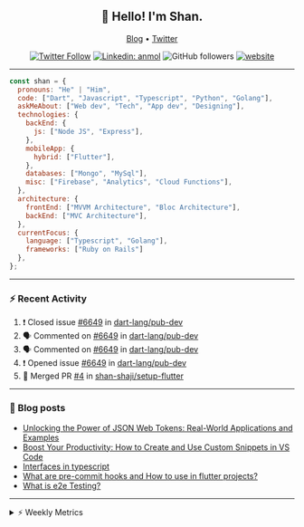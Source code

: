 <h2 align="center">👋 Hello! I'm Shan.</h2>
<p align="center">
  <a href="https://medium.com/feed/@shan-shaji">Blog</a> •
  <a href="https://twitter.com/intent/follow?screen_name=shan__shaji">Twitter</a>
</p>

<p align="center"><a href="https://twitter.com/intent/follow?screen_name=shan__shaji"><img src="https://img.shields.io/twitter/follow/shan__shaji?style=flat" alt="Twitter Follow"></a>
<a href="https://www.linkedin.com/in/shan-shaji/"><img src="https://img.shields.io/badge/shan-shaji?style=flat-square&amp;logo=Linkedin&amp;logoColor=white&amp;link=https://www.linkedin.com/in/shan-shaji/" alt="Linkedin: anmol"></a>
<img src="https://img.shields.io/github/followers/shan-shaji?label=Follow&amp;style=social" alt="GitHub followers">
<a href="http://shan-shaji.github.io/"><img src="https://img.shields.io/badge/Website-46a2f1.svg?&amp;style=flat-square&amp;logo=Google-Chrome&amp;logoColor=white&amp;link=http://shan-shaji.github.io/" alt="website"></a></p>

<hr>

```javascript
const shan = {
  pronouns: "He" | "Him",
  code: ["Dart", "Javascript", "Typescript", "Python", "Golang"],
  askMeAbout: ["Web dev", "Tech", "App dev", "Designing"],
  technologies: {
    backEnd: {
      js: ["Node JS", "Express"],
    },
    mobileApp: {
      hybrid: ["Flutter"],
    },
    databases: ["Mongo", "MySql"],
    misc: ["Firebase", "Analytics", "Cloud Functions"],
  },
  architecture: {
    frontEnd: ["MVVM Architecture", "Bloc Architecture"],
    backEnd: ["MVC Architecture"],
  },
  currentFocus: {
    language: ["Typescript", "Golang"],
    frameworks: ["Ruby on Rails"]
  },
};
```

---

### ⚡ Recent Activity

<!--START_SECTION:activity-->
1. ❗️ Closed issue [#6649](https://github.com/dart-lang/pub-dev/issues/6649) in [dart-lang/pub-dev](https://github.com/dart-lang/pub-dev)
2. 🗣 Commented on [#6649](https://github.com/dart-lang/pub-dev/issues/6649) in [dart-lang/pub-dev](https://github.com/dart-lang/pub-dev)
3. 🗣 Commented on [#6649](https://github.com/dart-lang/pub-dev/issues/6649) in [dart-lang/pub-dev](https://github.com/dart-lang/pub-dev)
4. ❗️ Opened issue [#6649](https://github.com/dart-lang/pub-dev/issues/6649) in [dart-lang/pub-dev](https://github.com/dart-lang/pub-dev)
5. 🎉 Merged PR [#4](https://github.com/shan-shaji/setup-flutter/pull/4) in [shan-shaji/setup-flutter](https://github.com/shan-shaji/setup-flutter)
<!--END_SECTION:activity-->

---

### 📕 Blog posts

<!-- BLOG-POST-LIST:START -->
- [Unlocking the Power of JSON Web Tokens: Real-World Applications and Examples](https://dev.to/shanshaji/unlocking-the-power-of-json-web-tokens-real-world-applications-and-examples-1m30)
- [Boost Your Productivity: How to Create and Use Custom Snippets in VS Code](https://dev.to/shanshaji/boost-your-productivity-how-to-create-and-use-custom-snippets-in-vs-code-5bbo)
- [Interfaces in typescript](https://dev.to/shanshaji/interfaces-in-typescript-55f8)
- [What are pre-commit hooks and How to use in flutter projects?](https://dev.to/shanshaji/what-are-pre-commit-hooks-and-how-to-use-in-flutter-projects-4c0m)
- [What is e2e Testing?](https://dev.to/shanshaji/what-is-e2e-testing-1eg0)
<!-- BLOG-POST-LIST:END -->

<hr>
<details>
    <summary>⚡ Weekly Metrics</summary>
    <p>
    
<!--START_SECTION:waka-->
![Code Time](http://img.shields.io/badge/Code%20Time-2%2C042%20hrs%2057%20mins-blue)

![Profile Views](http://img.shields.io/badge/Profile%20Views-73-blue)

**🐱 My GitHub Data** 

> 📦 ? Used in GitHub's Storage 
 > 
> 🏆 295 Contributions in the Year 2023
 > 
> 💼 Opted to Hire
 > 
> 📜 132 Public Repositories 
 > 
> 🔑 0 Private Repositories 
 > 
**I'm a Night 🦉** 

```text
🌞 Morning                4182 commits        ███░░░░░░░░░░░░░░░░░░░░░░   11.05 % 
🌆 Daytime                10193 commits       ███████░░░░░░░░░░░░░░░░░░   26.94 % 
🌃 Evening                17544 commits       ████████████░░░░░░░░░░░░░   46.36 % 
🌙 Night                  5922 commits        ████░░░░░░░░░░░░░░░░░░░░░   15.65 % 
```
📅 **I'm Most Productive on Thursday** 

```text
Monday                   5321 commits        ████░░░░░░░░░░░░░░░░░░░░░   14.06 % 
Tuesday                  6024 commits        ████░░░░░░░░░░░░░░░░░░░░░   15.92 % 
Wednesday                4738 commits        ███░░░░░░░░░░░░░░░░░░░░░░   12.52 % 
Thursday                 8117 commits        █████░░░░░░░░░░░░░░░░░░░░   21.45 % 
Friday                   6467 commits        ████░░░░░░░░░░░░░░░░░░░░░   17.09 % 
Saturday                 3517 commits        ██░░░░░░░░░░░░░░░░░░░░░░░   09.29 % 
Sunday                   3657 commits        ██░░░░░░░░░░░░░░░░░░░░░░░   09.66 % 
```


📊 **This Week I Spent My Time On** 

```text
🕑︎ Time Zone: Asia/Kolkata

💬 Programming Languages: 
Dart                     25 hrs 34 mins      █████████████████████░░░░   83.44 % 
YAML                     1 hr 4 mins         █░░░░░░░░░░░░░░░░░░░░░░░░   03.50 % 
Bash                     1 hr 1 min          █░░░░░░░░░░░░░░░░░░░░░░░░   03.37 % 
Ruby                     55 mins             █░░░░░░░░░░░░░░░░░░░░░░░░   03.02 % 
ERB                      46 mins             █░░░░░░░░░░░░░░░░░░░░░░░░   02.52 % 

🔥 Editors: 
Android Studio           27 hrs 47 mins      ███████████████████████░░   90.66 % 
VS Code                  2 hrs 51 mins       ██░░░░░░░░░░░░░░░░░░░░░░░   09.34 % 

🐱‍💻 Projects: 
turbo-flutter            19 hrs 19 mins      ████████████████░░░░░░░░░   63.02 % 
dial_contacts            8 hrs 8 mins        ███████░░░░░░░░░░░░░░░░░░   26.57 % 
turbo                    2 hrs 35 mins       ██░░░░░░░░░░░░░░░░░░░░░░░   08.48 % 
day_picker               19 mins             ░░░░░░░░░░░░░░░░░░░░░░░░░   01.07 % 
neo                      15 mins             ░░░░░░░░░░░░░░░░░░░░░░░░░   00.86 % 

💻 Operating System: 
Mac                      30 hrs 39 mins      █████████████████████████   100.00 % 
```

**I Mostly Code in Dart** 

```text
Dart                     52 repos            ███████████░░░░░░░░░░░░░░   45.61 % 
Python                   5 repos             █░░░░░░░░░░░░░░░░░░░░░░░░   04.39 % 
Ruby                     3 repos             █░░░░░░░░░░░░░░░░░░░░░░░░   02.63 % 
Go                       3 repos             █░░░░░░░░░░░░░░░░░░░░░░░░   02.63 % 
Shell                    1 repo              ░░░░░░░░░░░░░░░░░░░░░░░░░   00.88 % 
```




 Last Updated on 11/05/2023 18:47:33 UTC
<!--END_SECTION:waka-->

</p>
 </details>
